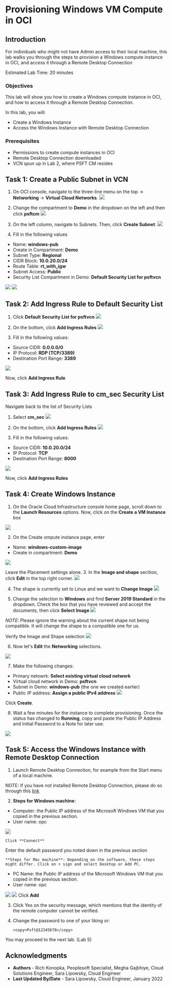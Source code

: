 # Provisioning Windows VM Compute in OCI

## Introduction

For individuals who might not have Admin access to their local machine, this lab walks you through the steps to provision a Windows compute instance in OCI, and access it through a Remote Desktop Connection

Estimated Lab Time: 20 minutes

### Objectives

This lab will show you how to create a Windows compute instance in OCI, and how to access it through a Remote Desktop Connection.

In this lab, you will:
* Create a Windows Instance
* Access the Windows Instance with Remote Desktop Connection

### Prerequisites
- Permissions to create compute instances in OCI
- Remote Desktop Connection downloaded
- VCN spun up in Lab 2, where PSFT CM resides

## Task 1: Create a Public Subnet in VCN
1. On OCI console, navigate to the three-line menu on the top -> **Networking** -> **Virtual Cloud Networks**.
  ![](./images/1navvcn.png "")

2. Change the compartment to **Demo** in the dropdown on the left and then click **psftcm**
  ![](./images/2psftvcn.png "")

3. On the left column, navigate to Subnets. Then, click **Create Subnet**.
  ![](./images/3createsubnet.png "")

4. Fill in the following values
  * Name: **windows-pub**
  * Create in Compartment: **Demo**
  * Subnet Type: **Regional**
  * CIDR Block: **10.0.20.0/24**
  * Route Table: **rt\_with\_igw**
  * Subnet Access: **Public**
  * Security List Compartment in Demo: **Default Security List for psftvcn**

  ![](./images/4subsettings.png "")
  ![](./images/5subnetsettings.png "")

## Task 2: Add Ingress Rule to Default Security List


1. Click **Default Security List for psftvcn**
  ![](./images/6subspecs.png "")

2. On the bottom, click **Add Ingress Rules**
  ![](./images/7addingress.png "")

3. Fill in the following values:
  * Source CIDR: **0.0.0.0/0**
  * IP Protocol: **RDP (TCP/3389)**
  * Destination Port Range: **3389**

  ![](./images/8rdpingress.png "")

Now, click **Add Ingress Rule**

## Task 3: Add Ingress Rule to cm_sec Security List

Navigate back to the list of Security Lists
1. Select **cm_sec**
  ![](./images/9cmsec.png "")

2. On the bottom, click **Add Ingress Rules**
  ![](./images/10addingress.png "")

3. Fill in the following values:
  * Source CIDR: **10.0.20.0/24**
  * IP Protocol: **TCP**
  * Destination Port Range: **8000**

  ![](./images/11ingressdetails.png "")

Now, click **Add Ingress Rules**


## Task 4: Create Windows Instance

1. On the Oracle Cloud Infrastructure console home page, scroll down to the **Launch Resources** options. Now, click on the **Create a VM Instance** box

  ![](./images/launchresources.png "") 

2. On the Create ompute instance page, enter 
  * Name: **windows-custom-image**
  * Create in compartment: **Demo**

  ![](./images/12computename.png "") 

  Leave the Placement settings alone.
3. In the **Image and shape** secition, click **Edit** in the top right corner. 
  ![](./images/13editimage.png "")

4. The shape is currently set to Linux and we want to **Change Image**
  ![](./images/14changeimage.png "")

5. Change the selection to **Windows** and find **Server 2019 Standard** in the dropdown.
  Check the box that you have reviewed and accept the documents, then click **Select Image**
  ![](./images/15selectwin.png "")

  *NOTE*: Please ignore the warning about the current shape not being compatible. It will change the shape to a compatible one for us.

  Verify the Image and Shape selection
  ![](./images/16verifyimageshape.png "")

6. Now let's **Edit** the **Networking** selections.

  ![](./images/17editnetwork.png "") 

7. Make the following changes:
  * Primary netowrk: **Select existing virtual cloud network** 
  * Virtual cloud network in Demo: **psftvcn**
  * Subnet in Demo: **windows-pub** (the one we created earlier)
  * Public IP address: **Assign a public IPv4 address**
  ![](./images/18networking.png "")

  Click **Create**.

8. Wait a few minutes for the instance to complete provisioning. Once the status has changed to **Running**, copy and paste the Public IP Address and Initial Password to a Note for later use.

  ![](./images/19details.png "")

## Task 5: Access the Windows Instance with Remote Desktop Connection

1. Launch Remote Desktop Connection, for example from the Start menu of a local machine.

  NOTE: If you have not installed Remote Desktop Connection, please do so through this [link](https://www.microsoft.com/en-us/p/microsoft-remote-desktop/9wzdncrfj3ps)

  

2. **Steps for Windows machine**: 
  * Computer: the Public IP address of the Microsoft Windows VM that you copied in the previous section. 
  * User name: opc

  ![](./images/pwin6.png "")

	Click **Connect**
  Enter the default password you noted down in the previous section 

	**Steps for Mac machine**: Depending on the software, these steps might differ. Click on + sign and select Desktop or Add PC.
  * PC Name: the Public IP address of the Microsoft Windows VM that you copied in the previous section. 
  * User name: opc
  
  ![](./images/20addpc.png "")
  ![](./images/gi1.png "")
  Click **Add**

3. Click Yes on the security message, which mentions that the identity of the remote computer cannot be verified.

4. Change the password to one of your liking or:

	```
	<copy>Psft@12345678</copy>
	```

You may proceed to the next lab. (Lab 5)

## Acknowledgments
* **Authors** - Rich Konopka, Peoplesoft Specialist, Megha Gajbhiye, Cloud Solutions Engineer, Sara Lipowsky, Cloud Engineer
* **Last Updated By/Date** - Sara Lipowsky, Cloud Engineer, January 2022

